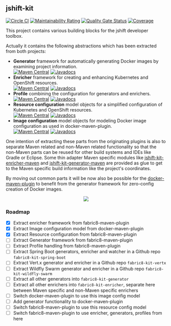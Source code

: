 ## jshift-kit

[![Circle CI](https://circleci.com/gh/jshiftio/jshift-kit/tree/master.svg?style=shield)](https://circleci.com/gh/jshiftio/jshift-kit/tree/master)
[![Maintainability Rating](https://sonarcloud.io/api/project_badges/measure?project=jshiftio_jshift-kit&metric=sqale_rating)](https://sonarcloud.io/dashboard?id=jshiftio_jshift-kit)
[![Quality Gate Status](https://sonarcloud.io/api/project_badges/measure?project=jshiftio_jshift-kit&metric=alert_status)](https://sonarcloud.io/dashboard?id=jshiftio_jshift-kit)
[![Coverage](https://sonarcloud.io/api/project_badges/measure?project=jshiftio_jshift-kit&metric=coverage)](https://sonarcloud.io/dashboard?id=jshiftio_jshift-kit)

This project contains various building blocks for the jshift developer toolbox.

Actually it contains the following abstractions which has been extracted from both projects:

* **Generator** framework for automatically generating Docker images by examining project information.<br />
  [![Maven Central](https://img.shields.io/maven-central/v/io.jshift/jshift-maven-generator-api.svg?label=Maven%20Central)](https://search.maven.org/search?q=g:%22io.jshift%22%20AND%20a:%22jshift-maven-generator-api%22) [![Javadocs](http://www.javadoc.io/badge/io.jshift/jshift-maven-generator-api.svg?color=blue)](http://www.javadoc.io/doc/io.jshift/jshift-maven-generator-api)
* **Enricher** framework for creating and enhancing Kubernetes and OpenShift resources.<br />
  [![Maven Central](https://img.shields.io/maven-central/v/io.jshift/jshift-maven-enricher-api.svg?label=Maven%20Central)](https://search.maven.org/search?q=g:%22io.jshift%22%20AND%20a:%22jshift-maven-enricher-api%22) [![Javadocs](http://www.javadoc.io/badge/io.jshift/jshift-maven-enricher-api.svg?color=blue)](http://www.javadoc.io/doc/io.jshift/jshift-maven-enricher-api)
* **Profile** combining the configuration for generators and enrichers.<br />
  [![Maven Central](https://img.shields.io/maven-central/v/io.jshift/jshift-maven-profiles.svg?label=Maven%20Central)](https://search.maven.org/search?q=g:%22io.jshift%22%20AND%20a:%22jshift-maven-profiles%22) [![Javadocs](http://www.javadoc.io/badge/io.jshift/jshift-maven-profiles.svg?color=blue)](http://www.javadoc.io/doc/io.jshift/jshift-maven-profiles)
* **Resource configuration** model objects for a simplified configuration of Kubernetes and OpenShift resources.<br />
  [![Maven Central](https://img.shields.io/maven-central/v/io.jshift/jshift-kit-config-resource.svg?label=Maven%20Central)](https://search.maven.org/search?q=g:%22io.jshift%22%20AND%20a:%22jshift-kit-config-resource%22) [![Javadocs](http://www.javadoc.io/badge/io.jshift/jshift-kit-config-resource.svg?color=blue)](http://www.javadoc.io/doc/io.jshift/jshift-kit-config-resource)
* **Image configuration** model objects for modeling Docker image configuration as used in docker-maven-plugin.<br />
  [![Maven Central](https://img.shields.io/maven-central/v/io.jshift/jshift-kit-config-image.svg?label=Maven%20Central)](https://search.maven.org/search?q=g:%22io.jshift%22%20AND%20a:%22jshift-kit-config-image%22) [![Javadocs](http://www.javadoc.io/badge/io.jshift/jshift-kit-config-image.svg?color=blue)](http://www.javadoc.io/doc/io.jshift/jshift-kit-config-image)

One intention of extracting these parts from the originating plugins is also to separate Maven related and non-Maven related functionality so that the non-Maven parts can be reused for other build systems and IDEs like Gradle or Eclipse. Some thin adapter Maven specific modules like [jshift-kit-enricher-maven](enricher/maven/pom.xml)  and [jshift-kit-generator-maven](generator/maven/pom.xml) are provided as glue to get to the Maven specific build information like the project's coordinates.


By moving out common parts it will be now also be possible for the [docker-maven-plugin](https://github.com/fabric8io/docker-maven-plugin) to benefit from the generator framework for zero-config creation of Docker images.


<div style="text-align:center"><img src ="https://i.imgur.com/1IBIDgB.jpg" /></div>

### Roadmap

* [x] Extract enricher framework from fabric8-maven-plugin
* [x] Extract Image configuration model from docker-maven-plugin
* [x] Extract Resource configuration from fabric8-maven-plugin
* [ ] Extract Generator framework from fabric8-maven-plugin
* [ ] Extract Profile handling from fabric8-maven-plugin
* [ ] Extract Spring Boot generators, enricher and watcher in a Github repo `fabric8-kit-spring-boot`
* [ ] Extract Vert.x generator and enricher in a Github repo `fabric8-kit-vertx`
* [ ] Extract Wildfly Swarm generator and enricher in a Github repo `fabric8-kit-wildfly-swarm`
* [ ] Extract all other generators into `fabric8-kit-generator`
* [ ] Extract all other enrichers into `fabric8-kit-enricher`, separate here between Maven specific and non-Maven specific enrichers
* [ ] Switch docker-maven-plugin to use this image config model
* [ ] Add generator functionality to docker-maven-plugin
* [ ] Switch fabric8-maven-plugin to use this resource config model
* [ ] Switch fabric8-maven-plugin to use enricher, generators, profiles from here

